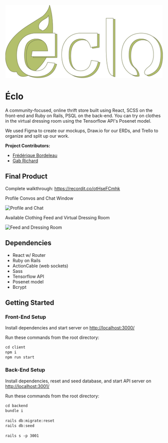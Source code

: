 ![éclo logo](/client/public/images/eclo_main_logo.png)

# Éclo

A community-focused, online thrift store built using React, SCSS on the front-end and Ruby on Rails, PSQL on the back-end. You can try on clothes in the virtual dressing room using the Tensorflow API's Posenet model.

We used Figma to create our mockups, Draw.io for our ERDs, and Trello to organize and split up our work.

**Project Contributors:**
- [Frédérique Bordeleau](https://github.com/fredbordel)
- [Gab Richard](https://github.com/Miaouchkinz)

## Final Product

Complete walkthrough: https://recordit.co/otHseFCmhk

Profile Convos and Chat Window

![Profile and Chat](https://user-images.githubusercontent.com/8763915/78585285-9352c200-7807-11ea-819b-75e5118dd0c6.png)

Available Clothing Feed and Virtual Dressing Room

![Feed and Dressing Room](https://user-images.githubusercontent.com/8763915/78585098-45d65500-7807-11ea-90e6-6be5414ee260.png)


## Dependencies
- React w/ Router
- Ruby on Rails
- ActionCable (web sockets)
- Sass
- Tensorflow API
- Posenet model
- Bcrypt
 
## Getting Started

### Front-End Setup
Install dependencies and start server on <http://localhost:3000/>

Run these commands from the root directory:
```
cd client
npm i
npm run start
```

### Back-End Setup
Install dependencies, reset and seed database, and start API server on <http://localhost:3001/>

Run these commands from the root directory:
```
cd backend
bundle i

rails db:migrate:reset
rails db:seed

rails s -p 3001
```
